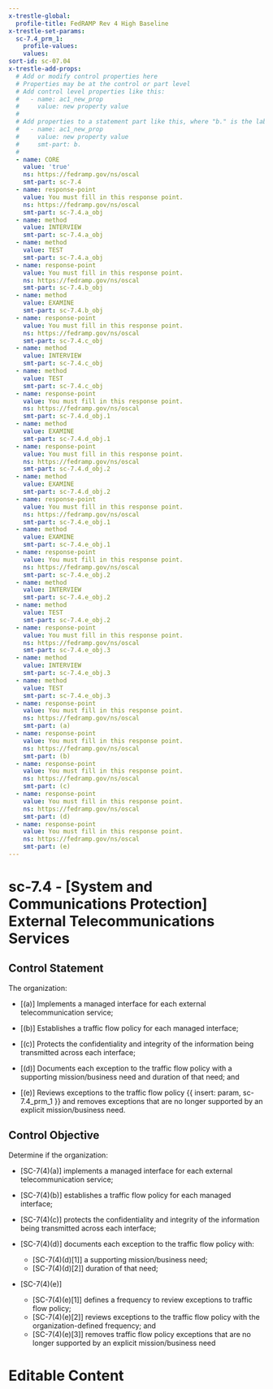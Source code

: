 ```yaml
---
x-trestle-global:
  profile-title: FedRAMP Rev 4 High Baseline
x-trestle-set-params:
  sc-7.4_prm_1:
    profile-values:
    values:
sort-id: sc-07.04
x-trestle-add-props:
  # Add or modify control properties here
  # Properties may be at the control or part level
  # Add control level properties like this:
  #   - name: ac1_new_prop
  #     value: new property value
  #
  # Add properties to a statement part like this, where "b." is the label of the target statement part
  #   - name: ac1_new_prop
  #     value: new property value
  #     smt-part: b.
  #
  - name: CORE
    value: 'true'
    ns: https://fedramp.gov/ns/oscal
    smt-part: sc-7.4
  - name: response-point
    value: You must fill in this response point.
    ns: https://fedramp.gov/ns/oscal
    smt-part: sc-7.4.a_obj
  - name: method
    value: INTERVIEW
    smt-part: sc-7.4.a_obj
  - name: method
    value: TEST
    smt-part: sc-7.4.a_obj
  - name: response-point
    value: You must fill in this response point.
    ns: https://fedramp.gov/ns/oscal
    smt-part: sc-7.4.b_obj
  - name: method
    value: EXAMINE
    smt-part: sc-7.4.b_obj
  - name: response-point
    value: You must fill in this response point.
    ns: https://fedramp.gov/ns/oscal
    smt-part: sc-7.4.c_obj
  - name: method
    value: INTERVIEW
    smt-part: sc-7.4.c_obj
  - name: method
    value: TEST
    smt-part: sc-7.4.c_obj
  - name: response-point
    value: You must fill in this response point.
    ns: https://fedramp.gov/ns/oscal
    smt-part: sc-7.4.d_obj.1
  - name: method
    value: EXAMINE
    smt-part: sc-7.4.d_obj.1
  - name: response-point
    value: You must fill in this response point.
    ns: https://fedramp.gov/ns/oscal
    smt-part: sc-7.4.d_obj.2
  - name: method
    value: EXAMINE
    smt-part: sc-7.4.d_obj.2
  - name: response-point
    value: You must fill in this response point.
    ns: https://fedramp.gov/ns/oscal
    smt-part: sc-7.4.e_obj.1
  - name: method
    value: EXAMINE
    smt-part: sc-7.4.e_obj.1
  - name: response-point
    value: You must fill in this response point.
    ns: https://fedramp.gov/ns/oscal
    smt-part: sc-7.4.e_obj.2
  - name: method
    value: INTERVIEW
    smt-part: sc-7.4.e_obj.2
  - name: method
    value: TEST
    smt-part: sc-7.4.e_obj.2
  - name: response-point
    value: You must fill in this response point.
    ns: https://fedramp.gov/ns/oscal
    smt-part: sc-7.4.e_obj.3
  - name: method
    value: INTERVIEW
    smt-part: sc-7.4.e_obj.3
  - name: method
    value: TEST
    smt-part: sc-7.4.e_obj.3
  - name: response-point
    value: You must fill in this response point.
    ns: https://fedramp.gov/ns/oscal
    smt-part: (a)
  - name: response-point
    value: You must fill in this response point.
    ns: https://fedramp.gov/ns/oscal
    smt-part: (b)
  - name: response-point
    value: You must fill in this response point.
    ns: https://fedramp.gov/ns/oscal
    smt-part: (c)
  - name: response-point
    value: You must fill in this response point.
    ns: https://fedramp.gov/ns/oscal
    smt-part: (d)
  - name: response-point
    value: You must fill in this response point.
    ns: https://fedramp.gov/ns/oscal
    smt-part: (e)
---
```


# sc-7.4 - \[System and Communications Protection\] External Telecommunications Services

## Control Statement

The organization:

- \[(a)\] Implements a managed interface for each external telecommunication service;

- \[(b)\] Establishes a traffic flow policy for each managed interface;

- \[(c)\] Protects the confidentiality and integrity of the information being transmitted across each interface;

- \[(d)\] Documents each exception to the traffic flow policy with a supporting mission/business need and duration of that need; and

- \[(e)\] Reviews exceptions to the traffic flow policy {{ insert: param, sc-7.4_prm_1 }} and removes exceptions that are no longer supported by an explicit mission/business need.

## Control Objective

Determine if the organization:

- \[SC-7(4)(a)\] implements a managed interface for each external telecommunication service;

- \[SC-7(4)(b)\] establishes a traffic flow policy for each managed interface;

- \[SC-7(4)(c)\] protects the confidentiality and integrity of the information being transmitted across each interface;

- \[SC-7(4)(d)\] documents each exception to the traffic flow policy with:

  - \[SC-7(4)(d)[1]\] a supporting mission/business need;
  - \[SC-7(4)(d)[2]\] duration of that need;

- \[SC-7(4)(e)\]

  - \[SC-7(4)(e)[1]\] defines a frequency to review exceptions to traffic flow policy;
  - \[SC-7(4)(e)[2]\] reviews exceptions to the traffic flow policy with the organization-defined frequency; and
  - \[SC-7(4)(e)[3]\] removes traffic flow policy exceptions that are no longer supported by an explicit mission/business need

# Editable Content

<!-- Make additions and edits below -->
<!-- The above represents the contents of the control as received by the profile, prior to additions. -->
<!-- If the profile makes additions to the control, they will appear below. -->
<!-- The above markdown may not be edited but you may edit the content below, and/or introduce new additions to be made by the profile. -->
<!-- If there is a yaml header at the top, parameter values may be edited. Use --set-parameters to incorporate the changes during assembly. -->
<!-- The content here will then replace what is in the profile for this control, after running profile-assemble. -->
<!-- The added parts in the profile for this control are below.  You may edit them and/or add new ones. -->
<!-- Each addition must have a heading either of the form ## Control my_addition_name -->
<!-- or ## Part a. (where the a. refers to one of the control statement labels.) -->
<!-- "## Control" parts are new parts added after the statement part. -->
<!-- "## Part" parts are new parts added into the top-level statement part with that label. -->
<!-- Subparts may be added with nested hash levels of the form ### My Subpart Name -->
<!-- underneath the parent ## Control or ## Part being added -->
<!-- See https://ibm.github.io/compliance-trestle/tutorials/ssp_profile_catalog_authoring/ssp_profile_catalog_authoring for guidance. -->
